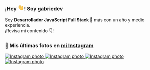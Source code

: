 <h3>¡Hey <img src="https://raw.githubusercontent.com/ABSphreak/ABSphreak/master/gifs/Hi.gif" width="20px" decondig="async">! Soy gabriedev</h3>

<p>Soy <strong>Desarrollador JavaScript Full Stack 🚀</strong> más con un año y medio experiencia.<br />¡Revisa mi contenido 👇!</p>

### 📸 Mis últimas fotos en [mi Instagram](https://instagram.com/gabrie.dev)


<a href='https://instagram.com/p/CtruQitPJU1' target='_blank'>
  <img width='20%' src='https://instagram.fkiv8-1.fna.fbcdn.net/v/t51.2885-15/354557634_595647665883083_2498794285121939883_n.jpg?stp=dst-jpg_e15_fr_s1080x1080&_nc_ht=instagram.fkiv8-1.fna.fbcdn.net&_nc_cat=111&_nc_ohc=bFZ2Y53wRUsAX_SdRU0&edm=APU89FABAAAA&ccb=7-5&oh=00_AfCHehp_g6i3jUK44PVu3uww1sP6OCdyEJfzizroflYvmA&oe=64ACE4E3&_nc_sid=bc0c2c' alt='Instagram photo' />
</a>
<a href='https://instagram.com/p/CtrtZEhvfjK' target='_blank'>
  <img width='20%' src='https://instagram.fkiv8-1.fna.fbcdn.net/v/t51.2885-15/354566352_1280061536273536_3184760590463359796_n.jpg?stp=dst-jpg_e15&_nc_ht=instagram.fkiv8-1.fna.fbcdn.net&_nc_cat=104&_nc_ohc=HhFw6mmWxK0AX8hARvm&edm=APU89FABAAAA&ccb=7-5&oh=00_AfDj2SrF9d9fkMxdZ1p6iK9K0Tvt85QgoshjRMDmywgbGw&oe=64AC49DC&_nc_sid=bc0c2c' alt='Instagram photo' />
</a>
<a href='https://instagram.com/p/CtDUXiGIwfW' target='_blank'>
  <img width='20%' src='https://instagram.fkiv8-1.fna.fbcdn.net/v/t51.2885-15/350888316_2281662725376540_4082540287140756007_n.jpg?stp=dst-jpg_e15&_nc_ht=instagram.fkiv8-1.fna.fbcdn.net&_nc_cat=100&_nc_ohc=sYTgZW_nEycAX_BtBt6&edm=APU89FABAAAA&ccb=7-5&oh=00_AfAA0wr2r-Mx04OHXL8udfXk7WjpEkpLe4VVEs-EYl90fA&oe=64AB0FD8&_nc_sid=bc0c2c' alt='Instagram photo' />
</a>
<a href='https://instagram.com/p/CoTfm_INWyt' target='_blank'>
  <img width='20%' src='https://instagram.fkiv8-1.fna.fbcdn.net/v/t51.2885-15/321050480_935030397667260_4356312353538439528_n.jpg?stp=dst-jpg_e15&_nc_ht=instagram.fkiv8-1.fna.fbcdn.net&_nc_cat=100&_nc_ohc=4TNyufbHmKoAX9-Nkem&edm=APU89FABAAAA&ccb=7-5&oh=00_AfAHHD0InVXsbZVWnW8KUCogmVjC_tTm4Y94I4dWTNDW4w&oe=64ACCC57&_nc_sid=bc0c2c' alt='Instagram photo' />
</a>

